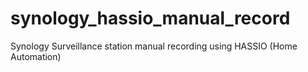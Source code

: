 # synology_hassio_manual_record
Synology Surveillance station manual recording using HASSIO (Home Automation)
